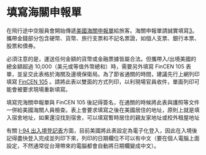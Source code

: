 # 填寫海關申報單

在飛行途中空服員會開始傳遞[美國海關申報單](http://www.cbp.gov/travel/us-citizens/sample-declaration-form)給旅客。海關申報單請誠實填寫[3](../zai_mei_sheng_huo/tgsahuo_dong_jie_shao.md#fn3)。攜帶金錢部分包含硬幣、貨幣、旅行支票和不記名票證，如個人支票、銀行本票、股票和債券。

必須注意的是，運送任何金額的貨幣或金融票據皆屬合法。但攜帶入/出境美國的總金額超過 10,000（美元或等值外幣總和）時，需要另外填寫 FinCEN 105 表單，並呈交此表格於海關及邊境保衛局。為了節省通關的時間，建議先行上網列印填寫 [FinCEN 105](https://www.fincen.gov/forms/files/fin105_cmir.pdf) 。請將此表以雙面的方式列印，以利現場官員收件，單面列印可能會被要求現場重新填寫。

填寫完海關申報單與 FinCEN 105 後記得簽名，在通關的時候將此表與護照等文件一併給美國海關人員檢查。表上會要求填寫之後在美國居住的地址，原則上就是填入宿舍地址，如果還沒找到宿舍，可以填寫暫時居住的親友家地址或校外租屋地址

有關 [I-94 出入境登記表](https://i94.cbp.dhs.gov/I94/#/home)方面，目前美國將此表設定為電子化登入，因此在入境後記得盡快登入完成並列印下來，列印的日期欄位不可以有中文（要在個人電腦上面設定，不然通常從台灣帶來的電腦都會自動將日期欄變成中文）。

